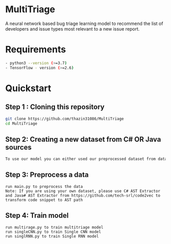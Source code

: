 
# MultiTriage 

A neural network based bug triage learning model to recommend the list of developers and issue types most relevant to a new issue report.

# Requirements  
```sh
- python3 --version (>=3.7)
- TensorFlow - version (>=2.6)
```

# Quickstart

## Step 1 : Cloning this repository

```sh
git clone https://github.com/thazin31086/MultiTriage
cd MultiTriage
```

## Step 2: Creating a new dataset from C# OR Java sources
```sh
To use our model you can either used our preprocessed dataset from data folder, or download a new dataset of your own.
```

## Step 3: Preprocess a data
```
run main.py to preprocess the data 
Note: If you are using your own dataset, please use C# AST Extractor and Java# AST Extractor from https://github.com/tech-srl/code2vec to transform code snippet to AST path
```

## Step 4: Train model
```
run multirage.py to train multitriage model 
run singleCNN.py to train Single CNN model 
run singlRNN.py to train Single RNN model
```
